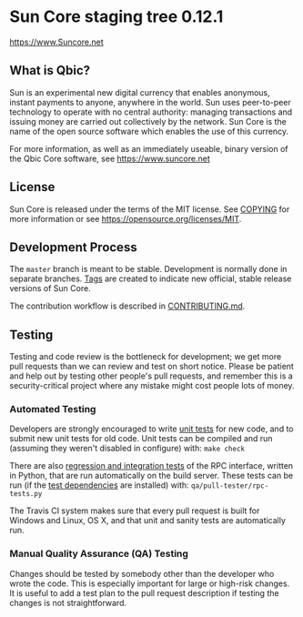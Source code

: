 Sun Core staging tree 0.12.1
===============================

https://www.Suncore.net


What is Qbic?
----------------

Sun is an experimental new digital currency that enables anonymous, instant
payments to anyone, anywhere in the world. Sun uses peer-to-peer technology
to operate with no central authority: managing transactions and issuing money
are carried out collectively by the network. Sun Core is the name of the open
source software which enables the use of this currency.

For more information, as well as an immediately useable, binary version of
the Qbic Core software, see https://www.suncore.net


License
-------

Sun Core is released under the terms of the MIT license. See [COPYING](COPYING) for more
information or see https://opensource.org/licenses/MIT.

Development Process
-------------------

The `master` branch is meant to be stable. Development is normally done in separate branches.
[Tags](https://github.com/comebat/Sun/tags) are created to indicate new official,
stable release versions of Sun Core.

The contribution workflow is described in [CONTRIBUTING.md](CONTRIBUTING.md).

Testing
-------

Testing and code review is the bottleneck for development; we get more pull
requests than we can review and test on short notice. Please be patient and help out by testing
other people's pull requests, and remember this is a security-critical project where any mistake might cost people
lots of money.

### Automated Testing

Developers are strongly encouraged to write [unit tests](/doc/unit-tests.md) for new code, and to
submit new unit tests for old code. Unit tests can be compiled and run
(assuming they weren't disabled in configure) with: `make check`

There are also [regression and integration tests](/qa) of the RPC interface, written
in Python, that are run automatically on the build server.
These tests can be run (if the [test dependencies](/qa) are installed) with: `qa/pull-tester/rpc-tests.py`

The Travis CI system makes sure that every pull request is built for Windows
and Linux, OS X, and that unit and sanity tests are automatically run.

### Manual Quality Assurance (QA) Testing

Changes should be tested by somebody other than the developer who wrote the
code. This is especially important for large or high-risk changes. It is useful
to add a test plan to the pull request description if testing the changes is
not straightforward.

